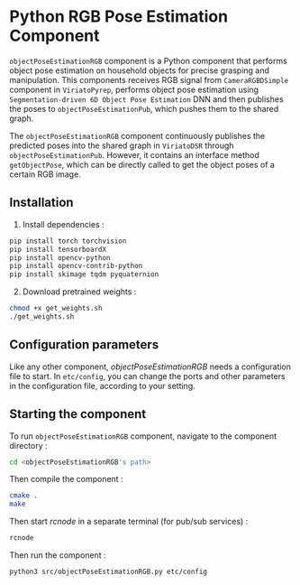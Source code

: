 # Python RGB Pose Estimation Component

`objectPoseEstimationRGB` component is a Python component that performs object pose estimation on household objects for precise grasping and manipulation. This components receives RGB signal from `CameraRGBDSimple` component in `ViriatoPyrep`, performs object pose estimation using `Segmentation-driven 6D Object Pose Estimation` DNN and then publishes the poses to `objectPoseEstimationPub`, which pushes them to the shared graph.

The `objectPoseEstimationRGB` component continuously publishes the predicted poses into the shared graph in `ViriatoDSR` through `objectPoseEstimationPub`. However, it contains an interface method `getObjectPose`, which can be directly called to get the object poses of a certain RGB image.

## Installation

1)  Install dependencies :
```bash
pip install torch torchvision
pip install tensorboardX
pip install opencv-python
pip install opencv-contrib-python
pip install skimage tqdm pyquaternion
```

2)  Download pretrained weights :
```bash
chmod +x get_weights.sh
./get_weights.sh
```

## Configuration parameters

Like any other component, *objectPoseEstimationRGB* needs a configuration file to start. In `etc/config`, you can change the ports and other parameters in the configuration file, according to your setting.

## Starting the component

To run `objectPoseEstimationRGB` component, navigate to the component directory :
```bash
cd <objectPoseEstimationRGB's path> 
```

Then compile the component :
```bash
cmake .
make
```

Then start _rcnode_ in a separate terminal (for pub/sub services) :
```bash
rcnode
``` 

Then run the component :
```bash
python3 src/objectPoseEstimationRGB.py etc/config
```
